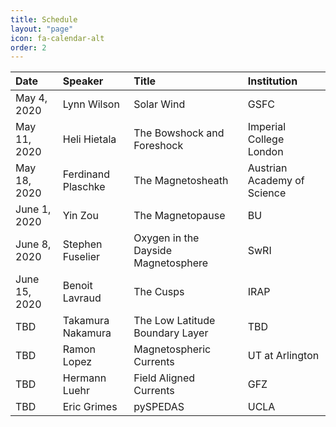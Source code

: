 ```yaml
---
title: Schedule
layout: "page"
icon: fa-calendar-alt
order: 2
---
```


| Date |Speaker | Title | Institution |
|:-----|:-------|:------|:------------|
| May 4, 2020 | Lynn Wilson | Solar Wind | GSFC |
| May 11, 2020 | Heli Hietala | The Bowshock and Foreshock | Imperial College London |
| May 18, 2020 | Ferdinand Plaschke | The Magnetosheath | Austrian Academy of Science |
| June 1, 2020 | Yin Zou | The Magnetopause | BU |
| June 8, 2020 | Stephen Fuselier | Oxygen in the Dayside Magnetosphere | SwRI |
| June 15, 2020 | Benoit Lavraud | The Cusps | IRAP |
| TBD | Takamura Nakamura | The Low Latitude Boundary Layer | TBD |
| TBD | Ramon Lopez | Magnetospheric Currents | UT at Arlington |
| TBD | Hermann Luehr | Field Aligned Currents | GFZ |
| TBD | Eric Grimes | pySPEDAS | UCLA |
